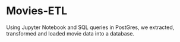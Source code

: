 # Movies-ETL
Using Jupyter Notebook and SQL queries in PostGres, we extracted, transformed and loaded movie data into a database.
